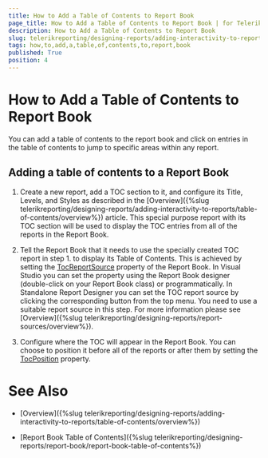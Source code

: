 ```yaml
---
title: How to Add a Table of Contents to Report Book
page_title: How to Add a Table of Contents to Report Book | for Telerik Reporting Documentation
description: How to Add a Table of Contents to Report Book
slug: telerikreporting/designing-reports/adding-interactivity-to-reports/table-of-contents/how-to-add-a-table-of-contents-to-report-book
tags: how,to,add,a,table,of,contents,to,report,book
published: True
position: 4
---
```


# How to Add a Table of Contents to Report Book



You can add a table of contents to the report book and click on entries in the table of contents to jump         to specific areas within any report.       

## Adding a table of contents to a Report Book

1. Create a new report, add a TOC section to it, and configure its Title, Levels, and Styles as described in the [Overview]({%slug telerikreporting/designing-reports/adding-interactivity-to-reports/table-of-contents/overview%}) article.               This special purpose report with its TOC section will be used to display the TOC entries from all of the reports in the Report Book.             

1. Tell the Report Book that it needs to use the specially created TOC report in step 1. to display its Table of Contents.               This is achieved by setting the  [TocReportSource](/reporting/api/Telerik.Reporting.ReportBook#Telerik_Reporting_ReportBook_TocReportSource)  property               of the Report Book.               In Visual Studio you can set the property using the Report Book designer (double-click on your Report Book class) or programmatically.               In Standalone Report Designer you can set the TOC report source by clicking the corresponding button from the top menu.               You need to use a suitable report source in this step. For more information please see [Overview]({%slug telerikreporting/designing-reports/report-sources/overview%}).             

1. Configure where the TOC will appear in the Report Book. You can choose to position it before all of the reports or after them               by setting the  [TocPosition](/reporting/api/Telerik.Reporting.ReportBook#Telerik_Reporting_ReportBook_TocPosition)  property.             

# See Also


 * [Overview]({%slug telerikreporting/designing-reports/adding-interactivity-to-reports/table-of-contents/overview%})

 * [Report Book Table of Contents]({%slug telerikreporting/designing-reports/report-book/report-book-table-of-contents%})
